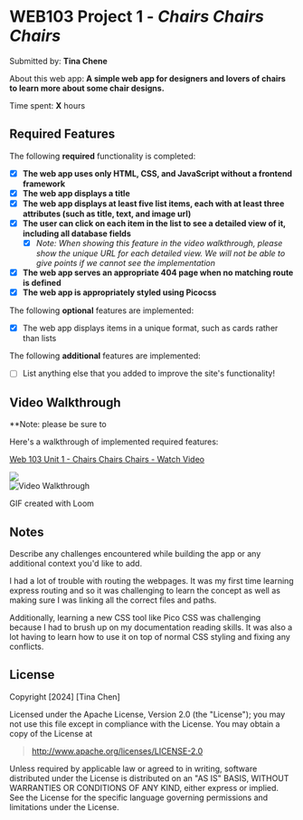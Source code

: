 # WEB103 Project 1 - _Chairs Chairs Chairs_

Submitted by: **Tina Chene**

About this web app: **A simple web app for designers and lovers of chairs to learn more about some chair designs.**

Time spent: **X** hours

## Required Features

The following **required** functionality is completed:

<!-- Make sure to check off completed functionality below -->

- [x] **The web app uses only HTML, CSS, and JavaScript without a frontend framework**
- [x] **The web app displays a title**
- [x] **The web app displays at least five list items, each with at least three attributes (such as title, text, and image url)**
- [x] **The user can click on each item in the list to see a detailed view of it, including all database fields**
  - [x] _Note: When showing this feature in the video walkthrough, please show the unique URL for each detailed view. We will not be able to give points if we cannot see the implementation_
- [x] **The web app serves an appropriate 404 page when no matching route is defined**
- [x] **The web app is appropriately styled using Picocss**

The following **optional** features are implemented:

- [x] The web app displays items in a unique format, such as cards rather than lists

The following **additional** features are implemented:

- [ ] List anything else that you added to improve the site's functionality!

## Video Walkthrough

\*\*Note: please be sure to

Here's a walkthrough of implemented required features:

<div>
    <a href="https://www.loom.com/share/c51eedb09d2e4f45abeddd4f3d4f4d49">
      <p>Web 103 Unit 1 - Chairs Chairs Chairs - Watch Video</p>
    </a>
    <a href="https://www.loom.com/share/c51eedb09d2e4f45abeddd4f3d4f4d49">
      <img style="max-width:300px;" src="https://cdn.loom.com/sessions/thumbnails/c51eedb09d2e4f45abeddd4f3d4f4d49-c8363abe8185eca5-full-play.gif">
    </a>
  </div>
<img src='https://cdn.loom.com/sessions/thumbnails/c51eedb09d2e4f45abeddd4f3d4f4d49-c8363abe8185eca5-full-play.gif' title='Video Walkthrough' width='' alt='Video Walkthrough' />

<!-- Replace this with whatever GIF tool you used! -->

GIF created with Loom

<!-- Recommended tools:
[Kap](https://getkap.co/) for macOS
[ScreenToGif](https://www.screentogif.com/) for Windows
[peek](https://github.com/phw/peek) for Linux. -->

## Notes

Describe any challenges encountered while building the app or any additional context you'd like to add.

I had a lot of trouble with routing the webpages. It was my first time learning express routing and so it was challenging
to learn the concept as well as making sure I was linking all the correct files and paths.

Additionally, learning a new CSS tool like Pico CSS was challenging because I had to brush up on my documentation reading
skills. It was also a lot having to learn how to use it on top of normal CSS styling and fixing any conflicts.

## License

Copyright [2024] [Tina Chen]

Licensed under the Apache License, Version 2.0 (the "License"); you may not use this file except in compliance with the License. You may obtain a copy of the License at

> http://www.apache.org/licenses/LICENSE-2.0

Unless required by applicable law or agreed to in writing, software distributed under the License is distributed on an "AS IS" BASIS, WITHOUT WARRANTIES OR CONDITIONS OF ANY KIND, either express or implied. See the License for the specific language governing permissions and limitations under the License.
